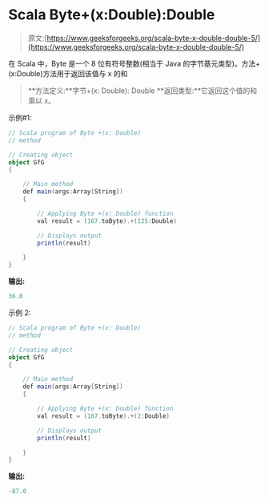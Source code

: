 # Scala Byte+(x:Double):Double

> 原文:[https://www.geeksforgeeks.org/scala-byte-x-double-double-5/](https://www.geeksforgeeks.org/scala-byte-x-double-double-5/)

在 Scala 中，Byte 是一个 8 位有符号整数(相当于 Java 的字节基元类型)。方法+(x:Double)方法用于返回该值与 x 的和

> **方法定义:**字节+(x: Double): Double
> **返回类型:**它返回这个值的和乘以 x。

示例#1:

```scala
// Scala program of Byte +(x: Double)
// method 

// Creating object 
object GfG 
{ 

    // Main method 
    def main(args:Array[String]) 
    { 

        // Applying Byte +(x: Double) function 
        val result = (167.toByte).+(125:Double) 

        // Displays output 
        println(result) 

    } 
} 
```

**输出:**

```scala
36.0
```

示例 2:

```scala
// Scala program of Byte +(x: Double)
// method 

// Creating object 
object GfG 
{ 

    // Main method 
    def main(args:Array[String]) 
    { 

        // Applying Byte +(x: Double) function 
        val result = (167.toByte).+(2:Double) 

        // Displays output 
        println(result) 

    } 
} 
```

**输出:**

```scala
-87.0
```